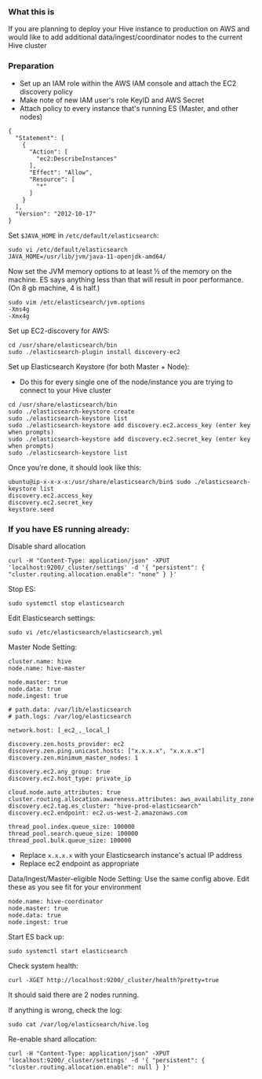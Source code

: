 ### What this is
If you are planning to deploy your Hive instance to production on AWS and would like to add additional data/ingest/coordinator nodes to the current Hive cluster

### Preparation
* Set up an IAM role within the AWS IAM console and attach the EC2 discovery policy 
* Make note of new IAM user's role KeyID and AWS Secret
* Attach policy to every instance that's running ES (Master, and other nodes)

```
{
  "Statement": [
    {
      "Action": [
        "ec2:DescribeInstances"
      ],
      "Effect": "Allow",
      "Resource": [
        "*"
      ]
    }
  ],
  "Version": "2012-10-17"
}
```

Set `$JAVA_HOME` in `/etc/default/elasticsearch`:
```
sudo vi /etc/default/elasticsearch
JAVA_HOME=/usr/lib/jvm/java-11-openjdk-amd64/
```

Now set the JVM memory options to at least ½ of the memory on the machine.
ES says anything less than that will result in poor performance. (On 8 gb machine, 4 is half.)
```
sudo vim /etc/elasticsearch/jvm.options
-Xms4g
-Xmx4g
```

Set up EC2-discovery for AWS:
```
cd /usr/share/elasticsearch/bin
sudo ./elasticsearch-plugin install discovery-ec2
```

Set up Elasticsearch Keystore (for both Master + Node):
* Do this for every single one of the node/instance you are trying to connect to your Hive cluster
```
cd /usr/share/elasticsearch/bin
sudo ./elasticsearch-keystore create
sudo ./elasticsearch-keystore list
sudo ./elasticsearch-keystore add discovery.ec2.access_key (enter key when prompts)
sudo ./elasticsearch-keystore add discovery.ec2.secret_key (enter key when prompts)
sudo ./elasticsearch-keystore list
```

Once you’re done, it should look like this:
```
ubuntu@ip-x-x-x-x:/usr/share/elasticsearch/bin$ sudo ./elasticsearch-keystore list
discovery.ec2.access_key
discovery.ec2.secret_key
keystore.seed

```

### If you have ES running already:
Disable shard allocation
```
curl -H "Content-Type: application/json" -XPUT 'localhost:9200/_cluster/settings' -d '{ "persistent": { "cluster.routing.allocation.enable": "none" } }'
```

Stop ES:
```
sudo systemctl stop elasticsearch
```

Edit Elasticsearch settings:
```
sudo vi /etc/elasticsearch/elasticsearch.yml
```

Master Node Setting:
```
cluster.name: hive
node.name: hive-master

node.master: true
node.data: true
node.ingest: true

# path.data: /var/lib/elasticsearch
# path.logs: /var/log/elasticsearch

network.host: [_ec2_,_local_]

discovery.zen.hosts_provider: ec2
discovery.zen.ping.unicast.hosts: ["x.x.x.x", "x.x.x.x"]
discovery.zen.minimum_master_nodes: 1

discovery.ec2.any_group: true
discovery.ec2.host_type: private_ip

cloud.node.auto_attributes: true
cluster.routing.allocation.awareness.attributes: aws_availability_zone
discovery.ec2.tag.es_cluster: "hive-prod-elasticsearch"
discovery.ec2.endpoint: ec2.us-west-2.amazonaws.com

thread_pool.index.queue_size: 100000
thread_pool.search.queue_size: 100000
thread_pool.bulk.queue_size: 100000

```
* Replace `x.x.x.x` with your Elasticsearch instance's actual IP address
* Replace ec2 endpoint as appropriate

Data/Ingest/Master-eligible Node Setting:
Use the same config above.
Edit these as you see fit for your environment
```
node.name: hive-coordinator
node.master: true
node.data: true
node.ingest: true
```

Start ES back up:
```
sudo systemctl start elasticsearch
```

Check system health:
```
curl -XGET http://localhost:9200/_cluster/health?pretty=true
```

It should said there are 2 nodes running.

If anything is wrong, check the log:
```
sudo cat /var/log/elasticsearch/hive.log
```

Re-enable shard allocation:
```
curl -H "Content-Type: application/json" -XPUT 'localhost:9200/_cluster/settings' -d '{ "persistent": { "cluster.routing.allocation.enable": null } }'
```

